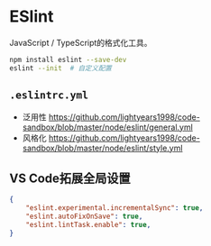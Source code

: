 # ESlint

JavaScript / TypeScript的格式化工具。

```sh
npm install eslint --save-dev
eslint --init  # 自定义配置
```

## `.eslintrc.yml`

- 泛用性 <https://github.com/lightyears1998/code-sandbox/blob/master/node/eslint/general.yml>
- 风格化 <https://github.com/lightyears1998/code-sandbox/blob/master/node/eslint/style.yml>

## VS Code拓展全局设置

```json
{
    "eslint.experimental.incrementalSync": true,
    "eslint.autoFixOnSave": true,
    "eslint.lintTask.enable": true,
}
```
